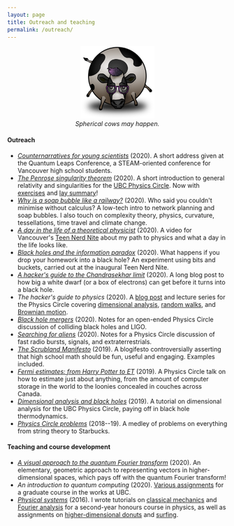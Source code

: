 ```yaml
---
layout: page
title: Outreach and teaching
permalink: /outreach/
---
```



<!--I think science is a great way to get to know the world, and a -->
<!--beautiful thing to share! I list some of my outreach and teaching -->
<!--efforts below. -->

<figure>
    <div style="text-align:center"><img src ="/images/cow.png" width="40%" />
    <figcaption><i>Spherical cows may happen.</i></figcaption>
	</div>
</figure>

#### Outreach

- [*Counternarratives for young scientists*](assets/reality) (2020). A
  short address given at the Quantum Leaps Conference, a
  STEAM-oriented conference for Vancouver high school students.
- [*The Penrose singularity theorem*](assets/singularity.pdf)
  (2020). A short introduction to general relativity and singularities for
  the [UBC Physics Circle](https://outreach.phas.ubc.ca/events/metro-vancouver-physics-circle/). Now
  with [exercises](assets/sing-problems.pdf)
  and [lay summary](assets/penrose.pdf)!
- [*Why is a soap bubble like a railway?*](https://arxiv.org/pdf/2008.09611.pdf)
  (2020). Who said you couldn't minimise without calculus? A low-tech
  intro to network planning and soap bubbles. I also touch on complexity theory, physics, curvature,
  tessellations, time travel and climate change.
- [*A day in the life of a theoretical physicist*](https://www.youtube.com/watch?v=brS_7DUmFRk)
(2020). A video for Vancouver's
[Teen Nerd Nite](https://teennerdnite.wordpress.com/) about my path to
physics and what a day in the life looks like.
- [*Black holes and the information paradox*](assets/tnn.pdf)
  (2020). What happens if you drop your homework into a black hole?
  An experiment using bits and buckets, carried out at the inaugural
  Teen Nerd Nite.
- [*A hacker's guide to the Chandrasekhar limit*](https://hapax.github.io/physics/hacks/chandra/)
  (2020). A long blog post to how big a white dwarf
  (or a box of electrons) can get before it turns into a black hole.
- *The hacker's guide to physics* (2020). A
  [blog post](https://hapax.github.io/physics/teaching/hacks/napkin-hacks/)
  and lecture series for the Physics Circle covering [dimensional analysis](assets/dim-slides.pdf),
  [random walks](assets/random-slides.pdf), and
  [Brownian motion](assets/brownian-slides.pdf).
- [*Black hole mergers*](assets/colliding-black-holes.pdf) (2020). Notes for
    an open-ended Physics Circle discussion of colliding black holes and LIGO.
- [*Searching for aliens*]({{hapax.github.io}}/assets/ET-phone-home.pdf)
  (2020). Notes for a Physics Circle discussion of fast
  radio bursts, signals, and extraterrestrials.
- [*The Scrubland Manifesto*](https://hapax.github.io/maths/teaching/hacks/scrubland/)
  (2019). A blogifesto controversially asserting that high
  school math should be fun, useful and engaging. Examples included.
- [*Fermi estimates: from Harry Potter to ET*](assets/fermi-estimates.pdf) (2019). A
	Physics Circle talk on how to estimate just about anything,
	from the amount of computer storage in the world to the loonies concealed in couches across Canada.
- [*Dimensional analysis and black holes*](assets/dimensional-analysis.pdf)
    (2019). A tutorial on dimensional analysis for the UBC
    Physics Circle, paying off in black hole thermodynamics.
- [*Physics Circle problems*](assets/circle-probs.pdf) (2018--19). A medley of problems on everything from string theory to Starbucks.

#### Teaching and course development

- [*A visual approach to the quantum Fourier transform*](assets/visual-qft)
  (2020). An elementary, geometric approach to representing vectors in
  higher-dimensional spaces, which pays off with the quantum Fourier transform!
- *An introduction to quantum computing* (2020). [Various assignments](assets/big-qc.pdf) for a graduate
  course in the works at UBC.
- [*Physical systems*](https://archive.handbook.unimelb.edu.au/view/2016/phyc20014)
  (2016). I wrote tutorials on
  [classical mechanics]({{hapax.github.io}}/assets/classical-tutes-full.pdf)
  and
  [Fourier analysis]({{hapax.github.io}}/assets/fourier-tutes-full.pdf)
  for a second-year honours course in physics, as well as assignments on [higher-dimensional donuts]({{hapax.github.io}}/assets/physical-systems-a2.pdf) and [surfing]({{hapax.github.io}}/assets/physical-systems-a3.pdf).

